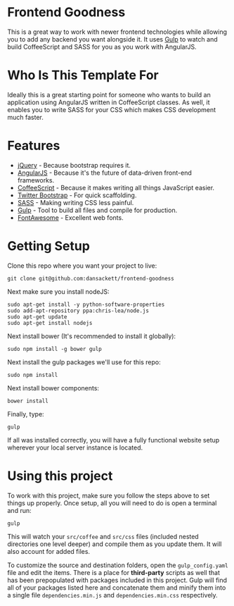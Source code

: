 Frontend Goodness
=================

This is a great way to work with newer frontend technologies while allowing
you to add any backend you want alongside it. It uses [Gulp](http://gulpjs.com/)
to watch and build CoffeeScript and SASS for you as you work with AngularJS.

Who Is This Template For
========================

Ideally this is a great starting point for someone who wants to build an
application using AngularJS written in CoffeeScript classes. As well,
it enables you to write SASS for your CSS which makes CSS development much
faster.

Features
========

* [jQuery](http://jquery.com/) - Because bootstrap requires it.
* [AngularJS](https://angularjs.org/) - Because it's the future of data-driven
  front-end frameworks.
* [CoffeeScript](http://coffeescript.org/) - Because it makes writing all
  things JavaScript easier.
* [Twitter Bootstrap](http://getbootstrap.com) - For quick scaffolding.
* [SASS](http://sass-lang.com/) - Making writing CSS less painful.
* [Gulp](http://gulpjs.com/) - Tool to build all files and compile for production.
* [FontAwesome](http://fontawesome.io/) - Excellent web fonts.

Getting Setup
=============

Clone this repo where you want your project to live:

    git clone git@github.com:dansackett/frontend-goodness

Next make sure you install nodeJS:

    sudo apt-get install -y python-software-properties
    sudo add-apt-repository ppa:chris-lea/node.js
    sudo apt-get update
    sudo apt-get install nodejs

Next install bower (It's recommended to install it globally):

    sudo npm install -g bower gulp

Next install the gulp packages we'll use for this repo:

    sudo npm install

Next install bower components:

    bower install

Finally, type:

    gulp

If all was installed correctly, you will have a fully functional website setup
wherever your local server instance is located.

Using this project
==================

To work with this project, make sure you follow the steps above to set things
up properly. Once setup, all you will need to do is open a terminal and run:

    gulp

This will watch your `src/coffee` and `src/css` files (included nested
directories one level deeper) and compile them as you update them. It will
also account for added files.

To customize the source and destination folders, open the `gulp_config.yaml` file and
edit the items. There is a place for **third-party** scripts as well that has been prepopulated
with packages included in this project. Gulp will find all of your packages
listed here and concatenate them and minify them into a single file `dependencies.min.js` and `dependencies.min.css`
respectively.
